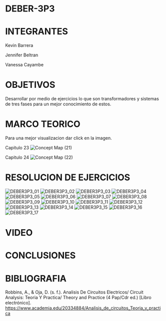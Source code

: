 # DEBER-3P3
# INTEGRANTES
Kevin Barrera

Jennifer Beltran

Vanessa Cayambe

# OBJETIVOS
Desarrollar por medio de ejercicios lo que son transformadores y sistemas de tres fases para un mejor conocimiento de estos.

# MARCO TEORICO
Para una mejor visualizacion dar click en la imagen.

Capitulo 23
![Concept Map (21)](https://user-images.githubusercontent.com/84421020/132625175-9dc59f6f-c1b5-4921-8bb2-02cadb9bfac0.jpg)

Capitulo 24 
![Concept Map (22)](https://user-images.githubusercontent.com/84421020/132630985-faa6c6d0-ef37-45b3-87bd-9d3a9685e3fb.jpg)


# RESOLUCION DE EJERCICIOS

![DEBER3P3_01](https://user-images.githubusercontent.com/84421370/132609030-c8de4dfe-c743-47d7-9940-469fe0cafaaa.jpg)
![DEBER3P3_02](https://user-images.githubusercontent.com/84421370/132609044-9241c1c2-90d6-4894-b48f-7407ab30631b.jpg)
![DEBER3P3_03](https://user-images.githubusercontent.com/84421370/132609054-21768a7b-9a79-4f39-a64e-11f4d2efa072.jpg)
![DEBER3P3_04](https://user-images.githubusercontent.com/84421370/132609061-3e3e176f-102a-4d65-aaf0-666279a07454.jpg)
![DEBER3P3_05](https://user-images.githubusercontent.com/84421370/132609069-e0b4daac-7cdb-4d11-a639-eedce934243e.jpg)
![DEBER3P3_06](https://user-images.githubusercontent.com/84421370/132609074-6a6658b9-64dd-44fa-afd8-62e4fcc185ca.jpg)
![DEBER3P3_07](https://user-images.githubusercontent.com/84421370/132609090-942051a0-4ec9-4b89-8928-a8a48246bb28.jpg)
![DEBER3P3_08](https://user-images.githubusercontent.com/84421370/132609099-0f65b5b9-72a0-41df-9b3c-97c7de2983df.jpg)
![DEBER3P3_09](https://user-images.githubusercontent.com/84421370/132609105-1d885bd8-7dbf-46d9-9dbb-fd5f2a56d239.jpg)
![DEBER3P3_10](https://user-images.githubusercontent.com/84421370/132609115-4fa4e9a8-f6e2-4ad6-8a59-acfbaa8aefd6.jpg)
![DEBER3P3_11](https://user-images.githubusercontent.com/84421370/132609122-685d09ba-89c3-466d-aa89-3d915082fd77.jpg)
![DEBER3P3_12](https://user-images.githubusercontent.com/84421370/132609127-1cf5f29d-b8a3-4f4d-91b7-181796238730.jpg)
![DEBER3P3_13](https://user-images.githubusercontent.com/84421370/132609131-cd9806f1-0364-4e95-bd83-71f9af8d9e67.jpg)
![DEBER3P3_14](https://user-images.githubusercontent.com/84421370/132609138-9c67538e-5768-4bb0-9563-149354d7f877.jpg)
![DEBER3P3_15](https://user-images.githubusercontent.com/84421370/132609144-dbcbdcd9-0e0c-40b1-97d1-f268fdf2896b.jpg)
![DEBER3P3_16](https://user-images.githubusercontent.com/84421370/132609145-15d0e09c-ac81-44d2-a2b7-8e505800b07e.jpg)
![DEBER3P3_17](https://user-images.githubusercontent.com/84421370/132609151-65e5c075-cdea-48e5-b747-2a25b8befff5.jpg)

# VIDEO
# CONCLUSIONES
# BIBLIOGRAFIA

Robbins, A., & Oja, D. (s. f.). Analisis De Circuitos Electricos/ Circuit Analysis: Teoria Y Practica/ Theory and Practice (4 Pap/Cdr ed.) [Libro electrónico]. https://www.academia.edu/20334884/Analisis_de_circuitos_Teoria_y_practica
